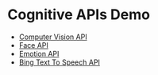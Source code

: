 # Cognitive APIs Demo 

* [Computer Vision API](https://sakkuru.github.io/cognitiveAPI-Demos/ComputerVisionAPI.html)
* [Face API](https://sakkuru.github.io/cognitiveAPI-Demos/FaceAPI.html)
* [Emotion API](https://sakkuru.github.io/cognitiveAPI-Demos/EmotionAPI.html)
* [Bing Text To Speech API](https://sakkuru.github.io/cognitiveAPI-Demos/BingTextToSpeechAPI.html)

